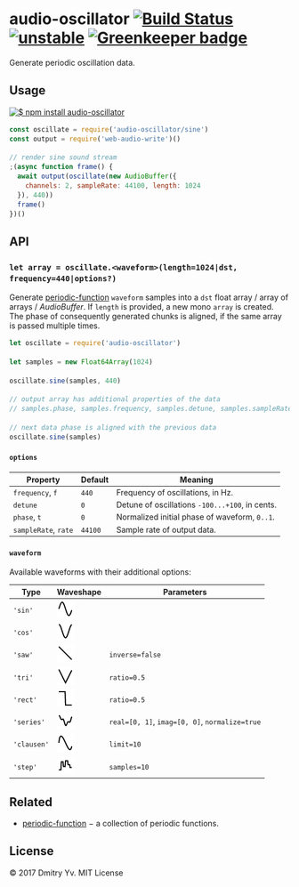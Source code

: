# audio-oscillator [![Build Status](https://travis-ci.org/audiojs/audio-oscillator.svg?branch=master)](https://travis-ci.org/audiojs/audio-oscillator) [![unstable](https://img.shields.io/badge/stability-unstable-green.svg)](http://github.com/badges/stability-badges) [![Greenkeeper badge](https://badges.greenkeeper.io/audiojs/audio-oscillator.svg)](https://greenkeeper.io/)

Generate periodic oscillation data.

## Usage

[![$ npm install audio-oscillator](http://nodei.co/npm/audio-oscillator.png?mini=true)](http://npmjs.org/package/audio-oscillator)

```js
const oscillate = require('audio-oscillator/sine')
const output = require('web-audio-write')()

// render sine sound stream
;(async function frame() {
  await output(oscillate(new AudioBuffer({
    channels: 2, sampleRate: 44100, length: 1024
  }), 440))
  frame()
})()
```


## API

### `let array = oscillate.<waveform>(length=1024|dst, frequency=440|options?)`

Generate [periodic-function](https://ghub.io/periodic-function) `waveform` samples into a `dst` float array / array of arrays / _AudioBuffer_. If `length` is provided, a new mono `array` is created. The phase of consequently generated chunks is aligned, if the same array is passed multiple times.

```js
let oscillate = require('audio-oscillator')

let samples = new Float64Array(1024)

oscillate.sine(samples, 440)

// output array has additional properties of the data
// samples.phase, samples.frequency, samples.detune, samples.sampleRate

// next data phase is aligned with the previous data
oscillate.sine(samples)
```

#### `options`

Property | Default | Meaning
---|---|---
`frequency`, `f` | `440` | Frequency of oscillations, in Hz.
`detune` | `0` | Detune of oscillations `-100...+100`, in cents.
`phase`, `t` | `0` | Normalized initial phase of waveform, `0..1`.
`sampleRate`, `rate` | `44100` | Sample rate of output data.


#### `waveform`

Available waveforms with their additional options:

Type | Waveshape | Parameters
---|---|---
`'sin'` | ![sine](https://raw.githubusercontent.com/dfcreative/periodic-function/master/img/sine.png) |
`'cos'` | ![cosine](https://raw.githubusercontent.com/dfcreative/periodic-function/master/img/cosine.png) |
`'saw'` | ![sawtooth](https://raw.githubusercontent.com/dfcreative/periodic-function/master/img/sawtooth.png) | `inverse=false`
`'tri'` | ![triangle](https://raw.githubusercontent.com/dfcreative/periodic-function/master/img/triangle.png) | `ratio=0.5`
`'rect'` | ![square](https://raw.githubusercontent.com/dfcreative/periodic-function/master/img/square.png) | `ratio=0.5`
`'series'` | ![fourier](https://raw.githubusercontent.com/dfcreative/periodic-function/master/img/fourier.png) | `real=[0, 1]`, `imag=[0, 0]`, `normalize=true`
`'clausen'` | ![clausen](https://raw.githubusercontent.com/dfcreative/periodic-function/master/img/clausen.png) | `limit=10`
`'step'` | ![step](https://raw.githubusercontent.com/dfcreative/periodic-function/master/img/step.png) | `samples=10`


## Related

* [periodic-function](https://github.com/scijs/periodic-function) − a collection of periodic functions.

## License

© 2017 Dmitry Yv. MIT License
